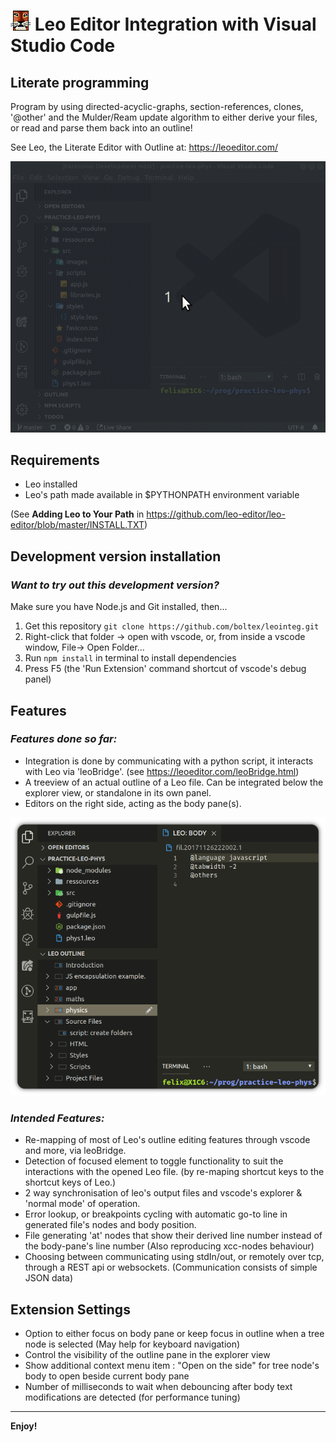 # ![LeoEditor](resources/leoapp.png) Leo Editor Integration with Visual Studio Code

## Literate programming

Program by using directed-acyclic-graphs, section-references, clones, '@other' and the Mulder/Ream update algorithm to either derive your files, or read and parse them back into an outline!

See Leo, the Literate Editor with Outline at: https://leoeditor.com/

![Screenshot](resources/animated-screenshot.gif)

## Requirements

- Leo installed
- Leo's path made available in \$PYTHONPATH environment variable

(See **Adding Leo to Your Path** in https://github.com/leo-editor/leo-editor/blob/master/INSTALL.TXT)

## Development version installation

### _Want to try out this development version?_

Make sure you have Node.js and Git installed, then...

1. Get this repository `git clone https://github.com/boltex/leointeg.git`
2. Right-click that folder -> open with vscode, or, from inside a vscode window, File-> Open Folder...
3. Run `npm install` in terminal to install dependencies
4. Press F5 (the 'Run Extension' command shortcut of vscode's debug panel)

## Features

### _Features done so far:_

- Integration is done by communicating with a python script, it interacts with Leo via 'leoBridge'. (see https://leoeditor.com/leoBridge.html)
- A treeview of an actual outline of a Leo file. Can be integrated below the explorer view, or standalone in its own panel.
- Editors on the right side, acting as the body pane(s).

![Preview](resources/screenshot-explorer.png)

### _Intended Features:_

- Re-mapping of most of Leo's outline editing features through vscode and more, via leoBridge.
- Detection of focused element to toggle functionality to suit the interactions with the opened Leo file. (by re-maping shortcut keys to the shortcut keys of Leo.)
- 2 way synchronisation of leo's output files and vscode's explorer & 'normal mode' of operation.
- Error lookup, or breakpoints cycling with automatic go-to line in generated file's nodes and body position.
- File generating 'at' nodes that show their derived line number instead of the body-pane's line number (Also reproducing xcc-nodes behaviour)
- Choosing between communicating using stdIn/out, or remotely over tcp, through a REST api or websockets. (Communication consists of simple JSON data)

## Extension Settings

- Option to either focus on body pane or keep focus in outline when a tree node is selected (May help for keyboard navigation)
- Control the visibility of the outline pane in the explorer view
- Show additional context menu item : "Open on the side" for tree node's body to open beside current body pane
- Number of milliseconds to wait when debouncing after body text modifications are detected (for performance tuning)

---

**Enjoy!**

